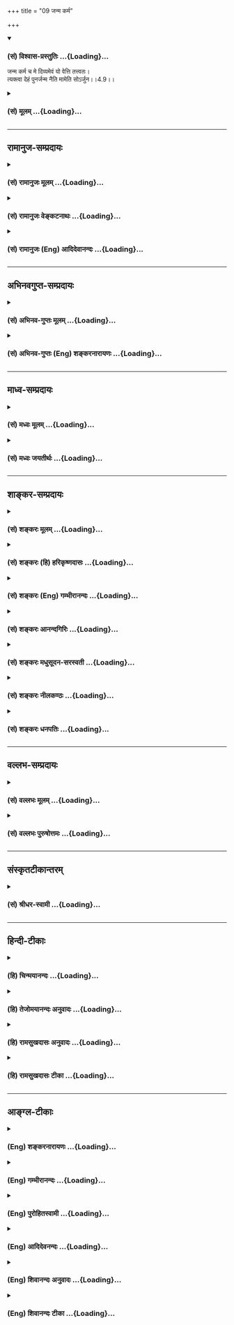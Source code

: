 +++
title = "09 जन्म कर्म"

+++
<div class="js_include" newlevelforh1="3" title="(सं) विश्वास-प्रस्तुतिः" unfilled url="/purANam/mahAbhAratam/06-bhIShma-parva/02-bhagavad-gItA-parva/saMskRtam/vishvAsa-prastutiH/04_jnAna-yogaH_brahmArp/09_janma_karma.md">
<details open><summary><h3>(सं) विश्वास-प्रस्तुतिः ...{Loading}...</h3></summary>

जन्म कर्म च मे दिव्यमेवं यो वेत्ति तत्त्वतः।  
त्यक्त्वा देहं पुनर्जन्म नैति मामेति सोऽर्जुन।।4.9।।
</details>
</div>
<div class="js_include collapsed" newlevelforh1="3" title="(सं) मूलम्" unfilled url="/purANam/mahAbhAratam/06-bhIShma-parva/02-bhagavad-gItA-parva/saMskRtam/mUlam/04_jnAna-yogaH_brahmArp/09_janma_karma.md">
<details><summary><h3>(सं) मूलम् ...{Loading}...</h3></summary>

जन्म कर्म च मे दिव्यमेवं यो वेत्ति तत्त्वतः।  
त्यक्त्वा देहं पुनर्जन्म नैति मामेति सोऽर्जुन।।4.9।।
</details>
</div>


_________________
## रामानुज-सम्प्रदायः
<div class="js_include collapsed" newlevelforh1="3" title="(सं) रामानुजः मूलम्" unfilled url="/purANam/mahAbhAratam/06-bhIShma-parva/02-bhagavad-gItA-parva/saMskRtam/rAmAnujaH/mUlam/04_jnAna-yogaH_brahmArp/09_janma_karma.md">
<details><summary><h3>(सं) रामानुजः मूलम् ...{Loading}...</h3></summary>

।।4.9।। एवं कर्ममूलभूतहेयत्रिगुणप्रकृतिसंसर्गरूपजन्मरहितस्य
सर्वेश्वरत्वसर्वज्ञत्वसत्यसंकल्पत्वादिसमस्तकल्याणगुणोपेतस्य
साधुपरित्राणमत्समाश्रयणैकप्रयोजनं दिव्यम् अप्राकृतं मदसाधारणं मम
**जन्म** चेष्टितं **च तत्त्वतः यो वेत्ति स** वर्तमानं **देहं** परित्यज्य
**पुनः जन्म न एति माम् एव
प्राप्नोति। मदीयदिव्यजन्मचेष्टितयाथात्म्यविज्ञानेन
विध्वस्तसमस्तमत्समाश्रयणविरोधिपाप्मा अस्मिन् एव जन्मनि यथोदितप्रकारेण
माम् आश्रित्य मदेकप्रियो मदेकचित्तो माम् एव प्राप्नोति। तद् आह**

</details>
</div>
<div class="js_include collapsed" newlevelforh1="3" title="(सं) रामानुजः वेङ्कटनाथः" unfilled url="/purANam/mahAbhAratam/06-bhIShma-parva/02-bhagavad-gItA-parva/saMskRtam/rAmAnujaH/venkaTanAthaH/04_jnAna-yogaH_brahmArp/09_janma_karma.md">
<details><summary><h3>(सं) रामानुजः वेङ्कटनाथः ...{Loading}...</h3></summary>

  
  
।।4.9।। प्रासङ्गिकस्यावतारयाथात्म्यकथनस्य परमप्रकृतमोक्षोपयोगित्वमुच्यते
जन्म कर्म इति श्लोकेन। एवमिति अजोऽपि 4।6
इत्यादिनोक्तप्रकारेणेत्यर्थः। दिव्यं
इत्यस्यैवार्थःअप्राकृतमिति। मदसाधारणमित्यनेन बहु स्यां प्रजायेय
छां.उ.6।2।3तै.आ.6।2 इत्युक्तजन्मव्यवच्छेदः।
वह्न्यौष्ण्यवद्धर्मिग्राहकप्रमाणसिद्धः पदार्थान्तरेष्वदृष्टश्च प्रकारो न
तर्कबाध्य इति भावः। जन्म कर्म च मे दिव्यम् इत्युक्ते जन्मवत्तद्धेतुभूतं
पुण्यमपि किमस्ति। इति शङ्काव्युदासायचेष्टितमिति व्याख्यातम्। तत्त्वत इति
संशयविपर्ययरहितमित्यर्थः। देहं परित्यज्य इत्युक्ते
प्रारब्धकर्मपर्यवसानदेहं परित्यज्येति साधारणप्रतीतिः स्यात्
तद्व्यवच्छेदाय वर्तमानदेहं परित्यज्येत्युक्तम्। एतच्चयो वेत्ति स
पुनर्जन्म नैति इति वेदितृत्वावस्थापेक्षया
पुनर्जन्मप्रतिषेधात्फलितम्। पुनर्जन्म नैति इत्यनेन
विरोधिनिवृत्तिरुच्यतेमामेति इतीष्टप्राप्तिः। न केवलं
विरोधिनिवृत्तिमात्रेण स्वात्मानन्दानुभवमात्रम्
अपित्ववताररहस्यज्ञानवान्मामेव प्राप्नोतीत्यवधारणार्थः। ननु वर्तमानदेहं
परित्यज्येत्याद्ययुक्तम् प्रारब्धकर्मावसाने हि मोक्षः शारीरके निर्णीतः
प्रारब्धस्य च कर्मणः कियन्ति जन्मानि साध्यानीति न नियमः
व्यासादिष्वनियमदर्शनात्। न च जन्मकर्मज्ञानमात्रान्मोक्षः
दीर्घकालनैरन्तर्यादरसेवनीयदुष्करतरकर्मज्ञानानुगृहीतोपासनशास्त्रार्थनैरर्थक्यप्रसङ्गादित्यत्राह
मदीयेति। दिव्यजन्मचेष्टितज्ञानेनोपासनविरोधिनां समस्तानां पापानां
निवृत्तत्त्वादस्मिन्नेव जन्मनि
जन्मान्तरारम्भकपापांशप्रशमनसमर्थपुष्कलोपासननिष्पत्तेर्न
जन्मान्तरपरिग्रहः। स्मरन्ति चविनिष्पन्नसमाधिस्तु मुक्तिं तत्रैव जन्मनि
वि.पु.6।7।35 इति। एवं चोपासनपौष्कल्यहेतुतयाऽस्याभिधानात् परम्परया
मोक्षसाधनत्वमिति नोपासनशास्त्रवैयर्थ्यमिति भावः। यथोदितप्रकारेण
मामाश्रित्येति पुष्कलध्यानावस्थोच्यते। मदेकप्रिय इति तु
भक्तिरूपापन्नतोक्तिः। अहमेक एव प्रियः प्रीतिविषयो यस्य स
मदेकप्रियःप्रियो हि ज्ञानिनोऽत्यर्थमहम् 7।17 इति वक्ष्यते। एतेन
पुरुषार्थान्तरनिष्ठव्यवच्छेदः। मेदकचित्त इति समाध्यवस्था। मय्येकस्मिन्नेव
चित्तं यस्य स मदेकचित्तः।  
  

</details>
</div>
<div class="js_include collapsed" newlevelforh1="3" title="(सं) रामानुजः (Eng) आदिदेवानन्दः" unfilled url="/purANam/mahAbhAratam/06-bhIShma-parva/02-bhagavad-gItA-parva/saMskRtam/rAmAnujaH/english/AdidevAnandaH/04_jnAna-yogaH_brahmArp/09_janma_karma.md">
<details><summary><h3>(सं) रामानुजः (Eng) आदिदेवानन्दः ...{Loading}...</h3></summary>

4.9 He who knows truly My life and actions, super-natural and special to
Me, which are intended solely for the protection of the good and to
enable them to take refuge in Me, - Me who am devoid of birth, unlike
ordinary beings whose birth is caused by Karma associated with Prakrti
and its three Gunas producing the evil of bondage, and who is endowed
with auspicious attributes such as Lordship over all, omniscience,
infallible will etc., - such a person after abandoning the present body
will never be born, but will reach Me only. By true knowledge of My
divine birth and acts, all his sins that stand in his way of taking
refuge in Me are destroyed. In this birth itself, resorting to Me in the
manner already described, and loving Me and concentrating on Me alone,
he reaches Me. Sri Krsna speaks of the same thing:

</details>
</div>


_________________
## अभिनवगुप्त-सम्प्रदायः
<div class="js_include collapsed" newlevelforh1="3" title="(सं) अभिनव-गुप्तः मूलम्" unfilled url="/purANam/mahAbhAratam/06-bhIShma-parva/02-bhagavad-gItA-parva/saMskRtam/abhinava-guptaH/mUlam/04_jnAna-yogaH_brahmArp/09_janma_karma.md">
<details><summary><h3>(सं) अभिनव-गुप्तः मूलम् ...{Loading}...</h3></summary>

।।4.5 4.9।। बहूनि इत्यादि अर्जुन इत्यन्तम्। श्रीभगवान् किल
पूर्णषाड्गुण्यत्वात् शरीरसंपर्कमात्ररहितोऽपि स्थितिकारित्वात् कारुणिकतया
आत्मांशं सृजति। आत्मा पूर्णषाड्गुण्यः अंशः उपकारकत्वेन अप्रधानभूतो +++(N
omit अ)+++ यत्र तत् आत्मांशं शरीरं गृह्णाति इत्यर्थः। अत एवास्य जन्म
दिव्यम् यत आत्ममायया योगप्रज्ञया स्वस्वातन्त्रयशक्त्या +++(omits स्व)+++
आरब्धम् न कर्मभिः। कर्मापि दिव्यम् फलदानासमर्थत्वात्। यश्चैवमेतत्तत्त्वं
वेत्ति आत्मन्यप्येवमेव मन्यते सोऽवश्यं भगवद्वासुदेवतत्त्वं जानाति।

</details>
</div>
<div class="js_include collapsed" newlevelforh1="3" title="(सं) अभिनव-गुप्तः (Eng) शङ्करनारायणः" unfilled url="/purANam/mahAbhAratam/06-bhIShma-parva/02-bhagavad-gItA-parva/saMskRtam/abhinava-guptaH/english/shankaranArAyaNaH/04_jnAna-yogaH_brahmArp/09_janma_karma.md">
<details><summary><h3>(सं) अभिनव-गुप्तः (Eng) शङ्करनारायणः ...{Loading}...</h3></summary>

4.5-9 Bahuni etc. upto Arjuna. Indeed the Bhagavat is Himself devoid of
all bodily connections on account of His having the group of the 'six
attributes' in toto. Yet, out of His nature of stabilising \[the
universe\], and out of compassion, He sends forth (or creates) that is
which the Self is secondary. The meaning is this : He takes hold of a
body, in which the Self, with the group of 'six alities' in full,
remains secondary because of Its role as a helper of the body. On
account of this, His birth is divine. For, it has been created not by
the results of actions, but by His own Trick-of-Illusion, by the highest
knowledge of Yoga, and by the energy of Freedom of His own. His action
too is divine, as it is incabable of yielding fruits \[for Him\].
Whosoever knows this truth in this manner i.e., realises in his own Self
also in this manner, he necessarily understands the Bhagavat Vasudeva
beng.

</details>
</div>


_________________
## माध्व-सम्प्रदायः
<div class="js_include collapsed" newlevelforh1="3" title="(सं) मध्वः मूलम्" unfilled url="/purANam/mahAbhAratam/06-bhIShma-parva/02-bhagavad-gItA-parva/saMskRtam/madhvaH/mUlam/04_jnAna-yogaH_brahmArp/09_janma_karma.md">
<details><summary><h3>(सं) मध्वः मूलम् ...{Loading}...</h3></summary>

।।4.9।। पृथङ्मुक्त्युक्तिर्हि सर्वज्ञानि(न)नियमदर्शनार्थम्। न तु
तावन्मात्रेण मुक्तिरित्युक्तम् 3।20। वेदाद्युक्तं तु सर्वं यो
ज्ञात्वोपास्ते सदा हि माम्। तस्यैव दर्शनपथं यामि नान्यस्य कस्यचित्
इत्युक्तेश्च महाकौर्मे। अत्रोक्तस्यैतज्ज्ञात्वैव जन्म नैतीति गतिः।
इतरवाक्यानां नान्या गतिः। नान्यस्य कस्यचिदिति विशेषणात् तत्त्वत इति
विशेषणाच्च सर्वं ज्ञानमापतति। यत्रैवं भवति तत्र तत्त्वत इति विशेषणे न
विरोधः। उक्तं च एकं च तत्त्वतो ज्ञातुं विना सर्वज्ञतां नरः। न समर्थो
महेन्द्रोऽपि तस्मात्सर्वत्र जिज्ञसेत् इति स्कान्दे।

</details>
</div>
<div class="js_include collapsed" newlevelforh1="3" title="(सं) मध्वः जयतीर्थः" unfilled url="/purANam/mahAbhAratam/06-bhIShma-parva/02-bhagavad-gItA-parva/saMskRtam/madhvaH/jayatIrthaH/04_jnAna-yogaH_brahmArp/09_janma_karma.md">
<details><summary><h3>(सं) मध्वः जयतीर्थः ...{Loading}...</h3></summary>

।।4.9।।**जन्म कर्म चे**ति। भगवज्जन्मादिज्ञानमात्रेण मुक्तिरुच्यत इति
प्रतीतिनिरासायाह **पृथगि**ति। एकदेशज्ञानेनेत्यर्थः।
दर्शनार्थमुपलक्षणार्थम्। यथाप्रतीत एवार्थः किं न स्यात् इत्यत आह **न
त्वि**ति उक्तं तृतीये। प्रमाणान्तरं चाह **वेदादी**ति।
वाक्यत्वाविशेषादेतस्य गीताबाधकत्वं कुतः इत्यतः
सावकाशत्वनिरवकाशत्वाभ्यामित्याह **अत्रे**ति।
अयोगव्यवच्छेदमात्रपरत्वमित्यर्थः। एतच्च पूर्वोक्तादर्थान्तरमिति ज्ञेयम्।
इतरवाक्यान्यधिकारिविशेषापेक्षया सावकाशानीति कुतो नान्या गतिः इत्यत आह
**ने**ति। विशेषणात् पक्षान्तरव्यवच्छेदात्। इतोऽप्यत्र
सर्वज्ञानमङ्गीकार्यमित्याह **तत्त्वत** इति। आपतति
इत्यनेनार्थापत्तिमभिप्रैति। एतमेवन्यायमन्यप्राप्यमतिदिशति **यत्रे**ति।
एवं भवति सर्वज्ञाने प्रमितेऽप्येकदेशज्ञानोक्तिर्भवति। तत्त्वतो ज्ञानं
कथं सर्वज्ञतामाक्षिपतीत्यत आह **उक्तं चे**ति। जिज्ञसेत् जिज्ञासेत।
अन्यत्रापिएको भावस्तत्त्वतो येन दृष्टः सर्वे भावास्तत्त्वतस्तेन दृष्टाः
इति। सर्वत्र सार्वज्ञं यथाशक्ति विवक्षितमित्यवधेयम्।

</details>
</div>


_________________
## शाङ्कर-सम्प्रदायः
<div class="js_include collapsed" newlevelforh1="3" title="(सं) शङ्करः मूलम्" unfilled url="/purANam/mahAbhAratam/06-bhIShma-parva/02-bhagavad-gItA-parva/saMskRtam/shankaraH/mUlam/04_jnAna-yogaH_brahmArp/09_janma_karma.md">
<details><summary><h3>(सं) शङ्करः मूलम् ...{Loading}...</h3></summary>

।।4.9।। **जन्म** मायारूपं **कर्म च** साधूनां परित्राणादि **मे** मम
**दिव्यम्** अप्राकृतम् ऐश्वरम् **एवं** यथोक्तं **यः वेत्ति तत्त्वतः**
तत्त्वेन यथावत् **त्यक्त्वा देहम्** इमं **पुनर्जन्म** पुनरुत्पत्तिं न
**एति** न प्राप्नोति। **माम् एति** आगच्छति सः मुच्यते हे **अर्जुन**।। नैष
मोक्षमार्ग इदानीं प्रवृत्तः किं तर्हि पूर्वमपि

</details>
</div>
<div class="js_include collapsed" newlevelforh1="3" title="(सं) शङ्करः (हि) हरिकृष्णदासः" unfilled url="/purANam/mahAbhAratam/06-bhIShma-parva/02-bhagavad-gItA-parva/saMskRtam/shankaraH/hindI/harikRShNadAsaH/04_jnAna-yogaH_brahmArp/09_janma_karma.md">
<details><summary><h3>(सं) शङ्करः (हि) हरिकृष्णदासः ...{Loading}...</h3></summary>

।।4.9।। वह मेरा मायामय जन्म और साधुरक्षण आदि कर्म दिव्य हैं अर्थात्
अलौकिक हैं यानी केवल ईश्वरशक्तिसे ही होनेवाले हैं। इस प्रकार जो तत्त्वसे
यथार्थ जानता है। हे अर्जुन वह इस शरीरको छोड़कर पुनर्जन्म अर्थात् पुनः
उत्पत्तिको प्राप्त नहीं होता ( बल्कि ) मेरे पास आ जाता है अर्थात् मुक्त
हो जाता है।

</details>
</div>
<div class="js_include collapsed" newlevelforh1="3" title="(सं) शङ्करः (Eng) गम्भीरानन्दः" unfilled url="/purANam/mahAbhAratam/06-bhIShma-parva/02-bhagavad-gItA-parva/saMskRtam/shankaraH/english/gambhIrAnandaH/04_jnAna-yogaH_brahmArp/09_janma_karma.md">
<details><summary><h3>(सं) शङ्करः (Eng) गम्भीरानन्दः ...{Loading}...</h3></summary>

4.9 Yah, he who; evam, thus, as described; vetti, knows tattvatah,
truly, as they are in reality; that divyam, divine, supernatural; janma,
birth, which is a form of Maya; ca karma, and actions, such as
protection of the pious, etc.; mama, of Mine; na eti, does not get;
punarjanma, rirth; tyaktva, after casting off; this deham, body. Sah,
he; eti, attains, comes to; mam, Me-he gets Liberated, O Arjuna. This
path of Liberation has not been opened recently. What then; Even in
earlier days-

</details>
</div>
<div class="js_include collapsed" newlevelforh1="3" title="(सं) शङ्करः आनन्दगिरिः" unfilled url="/purANam/mahAbhAratam/06-bhIShma-parva/02-bhagavad-gItA-parva/saMskRtam/shankaraH/AnandagiriH/04_jnAna-yogaH_brahmArp/09_janma_karma.md">
<details><summary><h3>(सं) शङ्करः आनन्दगिरिः ...{Loading}...</h3></summary>

।।4.9।। मायामयमीश्वरस्य जन्म न वास्तवं तस्यैव च जगत्परिपालनं कर्म
नान्यस्येति जानतः श्रेयोवाप्तिं दर्शयन् विपक्षे प्रत्यवायं सूचयति
**तज्जन्मेत्यादिना।** यथोक्तं मायामयं कल्पितमिति यावत् वेदनस्य
यथावत्त्वं वेद्यस्य जन्मादेरुक्तरूपानतिवर्तित्वम्। यदि पुनर्भगवतो
वास्तवं जन्म साधुजनपरिपालनादि चान्यस्यैव कर्म क्षत्रियस्येति विवक्ष्यते
तदा तत्त्वापरिज्ञानप्रयुक्तो जन्मादिः संसारो दुर्वारः स्यादिति भावः।

</details>
</div>
<div class="js_include collapsed" newlevelforh1="3" title="(सं) शङ्करः मधुसूदन-सरस्वती" unfilled url="/purANam/mahAbhAratam/06-bhIShma-parva/02-bhagavad-gItA-parva/saMskRtam/shankaraH/madhusUdana-sarasvatI/04_jnAna-yogaH_brahmArp/09_janma_karma.md">
<details><summary><h3>(सं) शङ्करः मधुसूदन-सरस्वती ...{Loading}...</h3></summary>

।।4.9।। जन्म नित्यसिद्धस्यैव मम सच्चिदानन्दघनस्य लीलया तथानुकरणं कर्म च
धर्मसंस्थापनेन जगत्परिपालनं मे मम नित्यसिद्धेश्वरस्य दिव्यमप्राकृतमन्यैः
कर्तुमशक्यमीश्वरस्यैवासाधारणम्। एवमजोऽपि सन्नित्यादिना प्रतिपादितं यो
वेत्ति तत्त्वतो भ्रमनिवर्तनेन। मूढैर्हि मनुष्यत्वभ्रान्त्या भगवतोऽपि
गर्भवासादिरूपमेव जन्म स्वभोगार्थमेव कर्मेत्यारोपितं परमार्थतः
शुद्धसच्चिदानन्दघनरूपत्वाज्ञानेन तदपनुद्य अजस्यापि मायया
जन्मानुकरणमकर्तुरपि परानुग्रहाय कर्मानुकरणमित्येव यो वेत्ति स आत्मनोऽपि
तत्त्वस्फुरणात् त्यक्त्वा देहमिमं पुनर्जन्म नैति किंतु मां भगवन्तं
वासुदेवमेव सच्चिदानन्दघनमेति। संसारान्मुच्यत इत्यर्थः। हे अर्जुन।

</details>
</div>
<div class="js_include collapsed" newlevelforh1="3" title="(सं) शङ्करः नीलकण्ठः" unfilled url="/purANam/mahAbhAratam/06-bhIShma-parva/02-bhagavad-gItA-parva/saMskRtam/shankaraH/nIlakaNThaH/04_jnAna-yogaH_brahmArp/09_janma_karma.md">
<details><summary><h3>(सं) शङ्करः नीलकण्ठः ...{Loading}...</h3></summary>

।।4.9।। जन्म मायामयम् कर्म साधुत्राणम् दिव्यमप्राकृतं यो वेत्ति स
त्यक्त्वा देहं पुनर्जन्म न प्राप्नोति किंतु मामेति मामेव प्राप्नोति।
एतेन भगवतो जन्मानि कर्माणि च भगवत्प्राप्तिकामेन गेयानीति दर्शितम्।

</details>
</div>
<div class="js_include collapsed" newlevelforh1="3" title="(सं) शङ्करः धनपतिः" unfilled url="/purANam/mahAbhAratam/06-bhIShma-parva/02-bhagavad-gItA-parva/saMskRtam/shankaraH/dhanapatiH/04_jnAna-yogaH_brahmArp/09_janma_karma.md">
<details><summary><h3>(सं) शङ्करः धनपतिः ...{Loading}...</h3></summary>

।।4.9।। जन्म मायिकम्। कर्म साधुपरित्राणादि। मम परमेश्वरस्यैश्वरमप्राकृतं
यस्तत्त्वतो वेत्ति स देहं त्यक्त्वा पुनरुत्पत्तिं न प्राप्नोति किंतु मां
परमात्मानमेति। मुच्यत इत्यर्थः। अर्जुनेति संबोधयन्
मज्जन्मकर्मतत्त्वज्ञानशोधितत्वंपदस्तत्पदाभेदं लब्ध्वा मुच्यत इति सूचयति।

</details>
</div>


_________________
## वल्लभ-सम्प्रदायः
<div class="js_include collapsed" newlevelforh1="3" title="(सं) वल्लभः मूलम्" unfilled url="/purANam/mahAbhAratam/06-bhIShma-parva/02-bhagavad-gItA-parva/saMskRtam/vallabhaH/mUlam/04_jnAna-yogaH_brahmArp/09_janma_karma.md">
<details><summary><h3>(सं) वल्लभः मूलम् ...{Loading}...</h3></summary>

।।4.9।। किञ्च उत्पत्तिस्त्रिधा। यथोक्तंवैष्णवतन्त्रेअनित्ये जननं नित्ये
परिच्छिन्ने समागमः। नित्यापरिच्छिन्नतनौ प्राकट्यं चेति सा त्रिधा इति।
अतो न ममायं सम्भवः प्राकृतस्येव कर्म वा मायिकं किन्त्वैच्छिकं
दिव्यमित्याशयेन स्वजन्मकर्मणां ज्ञाने फलमाह जन्मकर्मेति। जन्मन इह
प्रादुर्भावार्थकत्वाद्दिव्यत्वं किं पुनर्वपुषः कर्म च तथा दिव्यमलौकिकं
तत्त्वतो यो वेत्ति सोऽपि जन्मफलं प्राप्य प्राकृतं देहं
त्यक्त्वाऽर्थादलोकसम्बन्धिसच्चिदानन्दमयस्वरूपं प्राप्य पुनर्जन्म नैति
किन्तु मामेतीत्यर्थः। अत्र केचित् जन्ममूलदेहस्य भगवति
प्राकृतत्वमभ्युपगच्छन्ति तदसत् तत्र देहदेहिविभागाभावात्।
पाञ्चभौतिकत्वजन्यत्वनियमस्य प्राकृतविषयत्वादप्राकृते
यथाश्रुतीच्छाविषयत्वेन तत्सिद्धिः।
अन्यथाज्ञानेच्छादीनामनित्यत्वनियमान्नित्यज्ञानादिकमपि वाद्यभिमतं न तत्र
सिद्ध्येत्। ननु ज्ञानादिभिरेव जगत्कर्तृत्वोपपत्तौ प्रत्यक्षबाधाच्च
किमित्यानन्यमयदेहोऽभ्युपेयः इति चेत् न कर्तृत्वनिर्वाहार्थमेव
व्याप्तिबलेन नित्यज्ञानवत्तथाविधदेहस्वीकारात् नित्यापरिच्छिन्नतनोः
प्राकट्यस्यैव जन्मत्वेन जन्यत्वाभावात्। आनन्दाद्ध्येव नित्यं
विज्ञानमानन्दं ब्रह्म बृ.उ.3।9।28 स यथा सैन्धवघनः
बृ.उ.4।5।13आनन्दमयोऽभ्यासात् ब्र.सू.1।1।12 आह चतन्मात्रं
आनन्दमात्रकरपादमुखोदरादिः इत्यादिश्रुतिन्यायपुराणवाक्यैः पूर्ण एव
देहेन्द्रियप्राणान्तःकरणात्मस्वरूप एव सदानन्दरूपो ज्ञानरूपः पुरुषोत्तमः
नत्वात्ममात्रमिति निर्बाधमुपैहि। ननु तथाप्यानन्दत्वदेहवत्त्वयोर्विरोध
इति चेत् न स्वस्वाधिकरणे प्रमाणैरेकत्रोभयोः सिद्ध्यसिद्धिभ्यां वा
विरोधाभावात्। तथाप्यानन्दस्य धर्मिरूपत्वे कथं धर्मरूपत्वम् इति चेत् न स
यथा सैन्धवघनः यः सर्वज्ञः मुं.उ.1।9 इति श्रुतिभ्यां
ज्ञानरूपत्वज्ञानाधारवदानन्दरूपत्वतदाधारत्वयोरविरोधात्।
विरुद्धधर्माश्रयत्वाच्चानन्दादिमत्त्वमिति दिक्। एतेन यस्तत्र
परिदृश्यमानरूपः स एव साक्षात्स्वेच्छातनुरानन्दमयः पुरुषोत्तमो नान्य इति
यथाभूतार्थोपदेष्टृभगवद्वाक्यादवसेयम्। पुरुषोत्तम एवायं
स्वैश्वर्याद्यक्षरात्मकम्। विरुद्धधर्माश्रयणं स्वीयविश्वासपूर्त्तये।
क्वचित् क्वचिद्दर्शयति प्रभुर्गोपालनन्दनः।
निगमप्रतिपाद्यात्मदृश्यमानवपुर्हरिः। विशेषस्तूत्तरत्र स्पष्टीभविष्यति।

</details>
</div>
<div class="js_include collapsed" newlevelforh1="3" title="(सं) वल्लभः पुरुषोत्तमः" unfilled url="/purANam/mahAbhAratam/06-bhIShma-parva/02-bhagavad-gItA-parva/saMskRtam/vallabhaH/puruShottamaH/04_jnAna-yogaH_brahmArp/09_janma_karma.md">
<details><summary><h3>(सं) वल्लभः पुरुषोत्तमः ...{Loading}...</h3></summary>

  
  
।।4.9।। तदेव विवृण्वन्ति जन्म कर्म चेति। मे जन्म प्राकट्यं कर्म क्रिया
दिव्यं क्रीडात्मकम्। अहं लीलार्थं प्रकटो भवामीत्यर्थः। लीलायां
क्रियमाणायां कालीयदमनादिरूपकर्मभिः साधूनां भक्तानां रक्षा भवतीति भावः।
यतो मत्प्राकट्यं क्रीडार्थं तत एवं यो वेत्ति स तत्त्वतो देहं त्यक्त्वा
लीलायां सेवार्थसृष्टदेहेन सेवां कृत्वा तदसामर्थ्ये देहं त्यक्त्वा हे
अर्जुन पुनर्जन्म लौकिकं पूर्ववन्नैति न प्राप्नोति। मामेति मां
प्राप्नोति। प्रकर्षेणाप्नोति अलौकिकदेहेन लीलायामिति भावः। अत एव
मामित्युक्तं न तु मत्पदं मद्भावं वा एतादृशस्य दुर्लभत्वात्स
इत्येकवचनमुक्तम्।  
  

</details>
</div>


_________________
## संस्कृतटीकान्तरम्
<div class="js_include collapsed" newlevelforh1="3" title="(सं) श्रीधर-स्वामी" unfilled url="/purANam/mahAbhAratam/06-bhIShma-parva/02-bhagavad-gItA-parva/saMskRtam/shrIdhara-svAmI/04_jnAna-yogaH_brahmArp/09_janma_karma.md">
<details><summary><h3>(सं) श्रीधर-स्वामी ...{Loading}...</h3></summary>

।।4.9।। एवंविधानामीश्व रजन्मकर्मणां ज्ञाने फलमाह **जन्मकर्मेति।** मे जन्म
स्वेच्छाकृतं कर्म च धर्मपालनरूपं दिव्यमलौकिकं तत्त्वतः
परानुग्रहार्थमेवेति यो वेत्ति स देहाभिमानं त्यक्त्वा पुनर्जन्म नैति न
प्राप्नोति किंतु मामेव प्राप्नोति।

</details>
</div>


_________________
## हिन्दी-टीकाः
<div class="js_include collapsed" newlevelforh1="3" title="(हि) चिन्मयानन्दः" unfilled url="/purANam/mahAbhAratam/06-bhIShma-parva/02-bhagavad-gItA-parva/hindI/chinmayAnandaH/04_jnAna-yogaH_brahmArp/09_janma_karma.md">
<details><summary><h3>(हि) चिन्मयानन्दः ...{Loading}...</h3></summary>

।।4.9।। अवतार कैसे होता है तथा उसका प्रयोजन भी बताने के पश्चात्
श्रीकृष्ण यहाँ कहते हैं कि जो पुरुष उनके दिव्य जन्म और कर्म को तत्त्वत
जानता है वह सब बन्धनों से मुक्त होकर परमात्मस्वरूप बन जाता है। तत्त्वत
शब्द से यह स्पष्ट किया गया है कि इसे केवल बुद्धि के स्तर पर जानना नहीं
है वरन् यह अनुभव करना है कि अपने ही हृदय में किस प्रकार परमात्मा का
अवतरण होता है। आज निसन्देह ही हम एक पशु के समान जी रहे हैं परन्तु जब कभी
हम निस्वार्थ इच्छा से प्रेरित हुए कर्म करते हैं उस समय परमात्मा की ही
दिव्य क्षमता हमारे कर्मों में झलकती है। इस श्लोक में सूक्ष्म संकेत यह भी
है कि आत्मविकास के लिये भगवान् के आनन्दरूप की उपासना करना निराकार आत्मा
के ध्यान के समान ही प्रभावकारी है। कुछ वेदान्त विचारक ऐसे भी हैं जो
भगवान् के सगुणसाकार होने की कल्पना को स्वीकार नहीं करते। अत वे अवतार को
भी नहीं मानते। वास्तव में यह युक्तियुक्त नहीं है। पूरी लगन से जो पुरुष
साधना करता है वह सगुण अथवा निर्गुण उपासना के द्वारा लक्ष्य को प्राप्त कर
लेता है। यहाँ उस पूर्णत्व की स्थिति का संकेत किया गया है जिसे प्राप्त
करके जीव का पुनर्जन्म नहीं होता। वैदिक साहित्य में अनेक स्थानों पर इसका
संकेत अमृतत्त्व शब्द से किया गया है तो दूसरे स्थानों पर पुनर्जन्म के
अभाव के रूप में। ऐसा प्रतीत होता है मानो पहले लोग मृत्यु से डरते थे
इसलिये पूर्णत्व की स्थिति मे उसका अभाव बताया गया है। अन्य विचारकों ने यह
अनुभव किया होगा कि मृत्यु से अधिक दुखदायी जन्म है क्योकि उसके पश्चात्
दुखों की एक शृंखला प्रारम्भ हो जाती है। अत मोक्ष का लक्षण पुनर्जन्म का
अभाव कहा गया है। जिनका जन्म होता हैउसी का नाश भी होता है इस कारण
अमृतत्त्व और पुनर्जन्म के अभाव से पूर्णत्व की स्थिति का ही संकेत किया
गया है। तथापि दूसरे शब्द से विचारकों की परिपक्वता स्पष्ट दृष्टिगोचर होती
है। यह मोक्षमार्ग केवल वर्तमान में ही प्रवृत्त नहीं हुआ बल्कि प्राचीनकाल
में भी अनेक साधकों ने इसका अनुसरण किया था राग भय और क्रोध से रहित मन्मय
(मेरे में स्थिति वाले) मेरे शरण हुए बहुत से पुरुष ज्ञानरूप तप से पवित्र
हुए मेरे स्वरूप को प्राप्त

</details>
</div>
<div class="js_include collapsed" newlevelforh1="3" title="(हि) तेजोमयानन्दः अनुवादः" unfilled url="/purANam/mahAbhAratam/06-bhIShma-parva/02-bhagavad-gItA-parva/hindI/tejomayAnandaH/anuvAdaH/04_jnAna-yogaH_brahmArp/09_janma_karma.md">
<details><summary><h3>(हि) तेजोमयानन्दः अनुवादः ...{Loading}...</h3></summary>

।।4.9।। हे अर्जुन ! मेरा जन्म और कर्म दिव्य है, इस प्रकार जो पुरुष
तत्त्वत: जानता है, वह शरीर को त्यागकर फिर जन्म को नहीं प्राप्त होता;
वह मुझे ही प्राप्त होता है।।

</details>
</div>
<div class="js_include collapsed" newlevelforh1="3" title="(हि) रामसुखदासः अनुवादः" unfilled url="/purANam/mahAbhAratam/06-bhIShma-parva/02-bhagavad-gItA-parva/hindI/rAmasukhadAsaH/anuvAdaH/04_jnAna-yogaH_brahmArp/09_janma_karma.md">
<details><summary><h3>(हि) रामसुखदासः अनुवादः ...{Loading}...</h3></summary>

।।4.9।। हे अर्जुन ! मेरे जन्म और कर्म दिव्य हैं। इस प्रकार (मेरे जन्म और
कर्मको) जो मनुष्य तत्त्वसे जान लेता अर्थात् दृढ़तापूर्वक मान लेता है, वह
शरीरका त्याग करके पुनर्जन्मको प्राप्त नहीं होता, प्रत्युत मुझे प्राप्त
होता है।

</details>
</div>
<div class="js_include collapsed" newlevelforh1="3" title="(हि) रामसुखदासः टीका" unfilled url="/purANam/mahAbhAratam/06-bhIShma-parva/02-bhagavad-gItA-parva/hindI/rAmasukhadAsaH/TIkA/04_jnAna-yogaH_brahmArp/09_janma_karma.md">
<details><summary><h3>(हि) रामसुखदासः टीका ...{Loading}...</h3></summary>

4.9।।***व्याख्या--*'जन्म कर्म च मे दिव्यम्'--**भगवान् जन्म-मृत्युसे
सर्वथा अतीत--अजन्मा और अविनाशी हैं। उनका मनुष्यरूपमें अवतार साधारण
मनुष्योंकी तरह नहीं होता। वे कृपापूर्वक मात्र जीवोंका हित करनेके लिये
स्वतन्त्रतापूर्वक मनुष्य आदिके रूपमें जन्म-धारणकी लीला करते हैं। उनका
जन्म कर्मोंके परवश नहीं होता। वे अपनी इच्छासे ही शरीर धारण करते हैं
**(टिप्पणी प₀ 226)**। भगवान्का साकार विग्रह जीवोंके शरीरोंकी तरह
हाड़-मांसका नहीं होता। जीवोंके शरीर तो पाप-पुण्यमय, अनित्य, रोगग्रस्त,
लौकिक, विकारी, पाञ्चभौतिक और रज-वीर्यसे उत्पन्न होनेवाले होते हैं, पर
भगवान्के विग्रह पाप-पुण्यसे रहित, नित्य, अनामय, अलौकिक, विकाररहित, परम
दिव्य और प्रकट होनेवाले होते हैं। अन्य जीवोंकी अपेक्षा तो देवताओंके शरीर
भी दिव्य होते हैं, पर भगवान्का शरीर उनसे भी अत्यन्त विलक्षण होता है,
जिसका देवतालोग भी सदा ही दर्शन चाहते रहते हैं (गीता 11। 52)। भगवान् जब
श्रीराम तथा श्रीकृष्णके रूपमें इस पृथ्वीपर आये तब वे माता कौसल्या और
देवकीके गर्भसे उत्पन्न नहीं हुए। पहले उन्हें अपने शङ्ख-चक्र-गदा-पद्मधारी
स्वरूपका दर्शन देकर फिर वे माताकी प्रार्थनापर बालरूपमें लीला करने लगे।
भगवान् श्रीरामके लिये गोस्वामी तुलसीदासजी कहते हैं--

</details>
</div>


_________________
## आङ्ग्ल-टीकाः
<div class="js_include collapsed" newlevelforh1="3" title="(Eng) शङ्करनारायणः" unfilled url="/purANam/mahAbhAratam/06-bhIShma-parva/02-bhagavad-gItA-parva/english/shankaranArAyaNaH/04_jnAna-yogaH_brahmArp/09_janma_karma.md">
<details><summary><h3>(Eng) शङ्करनारायणः ...{Loading}...</h3></summary>

4.9. Whosoever knows thus correctly the divine birth and action of Mine,
he, on abandoning the body does not go to rirth, \[but\] goes to Me, O
Arjuna !

</details>
</div>
<div class="js_include collapsed" newlevelforh1="3" title="(Eng) गम्भीरानन्दः" unfilled url="/purANam/mahAbhAratam/06-bhIShma-parva/02-bhagavad-gItA-parva/english/gambhIrAnandaH/04_jnAna-yogaH_brahmArp/09_janma_karma.md">
<details><summary><h3>(Eng) गम्भीरानन्दः ...{Loading}...</h3></summary>

4.9 He who thus knows truly the divine birth and actions of Mine does
not get rirth after casting off the body. He attains Me, O Arjuna.

</details>
</div>
<div class="js_include collapsed" newlevelforh1="3" title="(Eng) पुरोहितस्वामी" unfilled url="/purANam/mahAbhAratam/06-bhIShma-parva/02-bhagavad-gItA-parva/english/purohitasvAmI/04_jnAna-yogaH_brahmArp/09_janma_karma.md">
<details><summary><h3>(Eng) पुरोहितस्वामी ...{Loading}...</h3></summary>

4.9 He who realises the divine truth concerning My birth and life is not
born again; and when he leaves his body, he becomes one with Me.

</details>
</div>
<div class="js_include collapsed" newlevelforh1="3" title="(Eng) आदिदेवनन्दः" unfilled url="/purANam/mahAbhAratam/06-bhIShma-parva/02-bhagavad-gItA-parva/english/AdidevanandaH/04_jnAna-yogaH_brahmArp/09_janma_karma.md">
<details><summary><h3>(Eng) आदिदेवनन्दः ...{Loading}...</h3></summary>

4.9 He who thus knows in truth My divine birth and actions does not get
rirth after leaving the body; he will come to Me, O Arjuna.

</details>
</div>
<div class="js_include collapsed" newlevelforh1="3" title="(Eng) शिवानन्दः अनुवादः" unfilled url="/purANam/mahAbhAratam/06-bhIShma-parva/02-bhagavad-gItA-parva/english/shivAnandaH/anuvAdaH/04_jnAna-yogaH_brahmArp/09_janma_karma.md">
<details><summary><h3>(Eng) शिवानन्दः अनुवादः ...{Loading}...</h3></summary>

4.9 He who thus know, in their true light, My divine birth and action,
having abandoned the body, is not born again, he comes to Me, O Arjuna.

</details>
</div>
<div class="js_include collapsed" newlevelforh1="3" title="(Eng) शिवानन्दः टीका" unfilled url="/purANam/mahAbhAratam/06-bhIShma-parva/02-bhagavad-gItA-parva/english/shivAnandaH/TIkA/04_jnAna-yogaH_brahmArp/09_janma_karma.md">
<details><summary><h3>(Eng) शिवानन्दः टीका ...{Loading}...</h3></summary>

4.9 जन्म birth; कर्म action; च and; मे My; दिव्यम् divine; एवम् thus; यः
who; वेत्ति knows; तत्त्वतः in true light; त्यक्त्वा having abandoned;
देहम् the body; पुनः again; जन्म birth; नः not; एति gets; माम् to Me;
एति comes; सः he; अर्जुन O Arjuna.Commentary The Lord; though apparently
born; is always beyond birth and death though apparently active for
firmly establishing righteousness; He is ever beyond all actions. He who
knows this is never born again. He attains knowledge of the Self and
becomes liberated while living.The birth of the Lord is an illusion. It
is Aprakrita (beyond the pale of Nature). It is divine. It is peculiar
to the Lord. Though He appears in human form; His body is Chinmaya (full
of consciousness; not inert matter as are human bodies composed of the
five elements).

</details>
</div>
